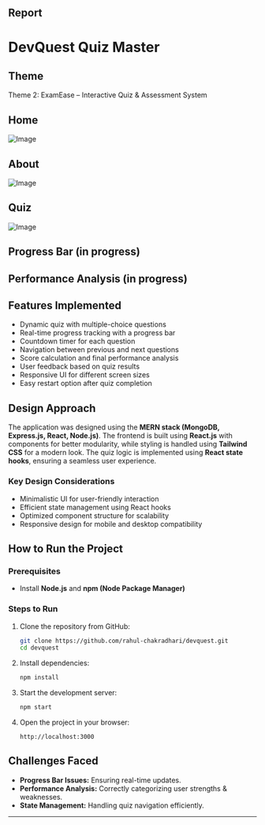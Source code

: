 ## Report 
# DevQuest Quiz Master

## Theme
Theme 2: ExamEase – Interactive Quiz & Assessment System
## Home
![Image](https://github.com/user-attachments/assets/b52eff32-c7f1-4618-a509-231956e25a8a)
## About
![Image](https://github.com/user-attachments/assets/3d27f312-f93b-4bbe-8c9d-9338fa693715)
## Quiz
![Image](https://github.com/user-attachments/assets/08efba8a-55b3-4570-bf67-9b535da01816)
## Progress Bar (in progress)
## Performance Analysis (in progress)
## Features Implemented
- Dynamic quiz with multiple-choice questions
- Real-time progress tracking with a progress bar
- Countdown timer for each question
- Navigation between previous and next questions
- Score calculation and final performance analysis
- User feedback based on quiz results
- Responsive UI for different screen sizes
- Easy restart option after quiz completion

## Design Approach
The application was designed using the **MERN stack (MongoDB, Express.js, React, Node.js)**. The frontend is built using **React.js** with components for better modularity, while styling is handled using **Tailwind CSS** for a modern look. The quiz logic is implemented using **React state hooks**, ensuring a seamless user experience.

### Key Design Considerations
- Minimalistic UI for user-friendly interaction
- Efficient state management using React hooks
- Optimized component structure for scalability
- Responsive design for mobile and desktop compatibility

## How to Run the Project

### Prerequisites
- Install **Node.js** and **npm (Node Package Manager)**

### Steps to Run
1. Clone the repository from GitHub:
   ```sh
   git clone https://github.com/rahul-chakradhari/devquest.git
   cd devquest
   ```
2. Install dependencies:
   ```sh
   npm install
   ```
3. Start the development server:
   ```sh
   npm start
   ```
4. Open the project in your browser:
   ```
   http://localhost:3000
   ```

## Challenges Faced
- **Progress Bar Issues:** Ensuring real-time updates.
- **Performance Analysis:** Correctly categorizing user strengths & weaknesses.
- **State Management:** Handling quiz navigation efficiently.

---
